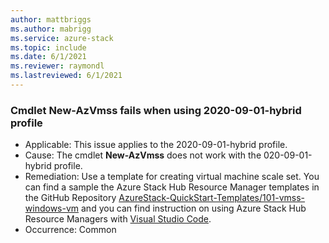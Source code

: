 ```yaml
---
author: mattbriggs
ms.author: mabrigg
ms.service: azure-stack
ms.topic: include
ms.date: 6/1/2021
ms.reviewer: raymondl
ms.lastreviewed: 6/1/2021
---
```


### Cmdlet New-AzVmss fails when using 2020-09-01-hybrid profile

- Applicable: This issue applies to the 2020-09-01-hybrid profile.
- Cause: The cmdlet **New-AzVmss** does not work with the 020-09-01-hybrid profile.
- Remediation: Use a template for creating virtual machine scale set. 
You can find a sample the Azure Stack Hub Resource Manager templates in the GitHub
Repository [AzureStack-QuickStart-Templates/101-vmss-windows-vm](https://github.com/Azure/AzureStack-QuickStart-Templates/tree/master/101-vmss-windows-vm) and you can find instruction on using Azure Stack Hub Resource Managers with [Visual Studio Code](../user/azure-stack-resource-manager-deploy-template-vscode.md).
- Occurrence: Common